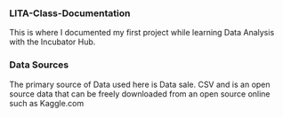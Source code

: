 ### LITA-Class-Documentation
This is where I documented my first project while learning Data Analysis with the Incubator Hub.

### Data Sources
The primary source of Data used here is Data sale. CSV and is an open source data that can be freely downloaded from an open source online such as Kaggle.com
